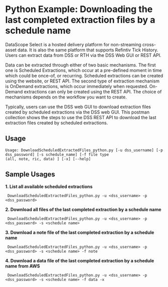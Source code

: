 # Python Example: Downloading the last completed extraction files by a schedule name

DataScope Select is a hosted delivery platform for non-streaming cross-asset data. It is also the same platform that supports Refintiv Tick History. Users can extract data from DSS or RTH via the DSS Web GUI or REST API.

Data can be extracted through either of two basic mechanisms. The first one is Scheduled Extractions, which occur at a pre-defined moment in time which could be once-of, or recurring. Scheduled extractions can be created using the website, or REST API. The second type of extraction mechanism is OnDemand extractions, which occur immediately when requested. On-Demand extractions can only be created using the REST API. The choice of mechanisms depends on the workflow you want to create.

Typically, users can use the DSS web GUI to download extraction files created by scheduled extractions via the DSS web GUI. This postman collection shows the steps to use the DSS REST API to download the last extraction files created by scheduled extractions.

## Usage

```
Usage: DownloadScheduledExtractedFiles_python.py [-u dss_username] [-p dss_password] [-s schedule_name] [-f file type
(all, note, ric, data) ] [-x] [--help]
```

## Sample Usages

**1. List all available scheduled extractions**

```
 DownloadScheduledExtractedFiles_python.py -u <dss_username> -p <dss_password>
```

**2. Download all files of the last completed extraction by a schedule name**

```
 DownloadScheduledExtractedFiles_python.py -u <dss_username> -p <dss_password> -s <schedule name>
```
**3. Download a note file of the last completed extraction by a schedule name**

```
 DownloadScheduledExtractedFiles_python.py -u <dss_username> -p <dss_password> -s <schedule name> -f note
```

**4. Download a data file of the last completed extraction by a schedule name from AWS**

```
 DownloadScheduledExtractedFiles_python.py -u <dss_username> -p <dss_password> -s <schedule name> -f data -x
```

